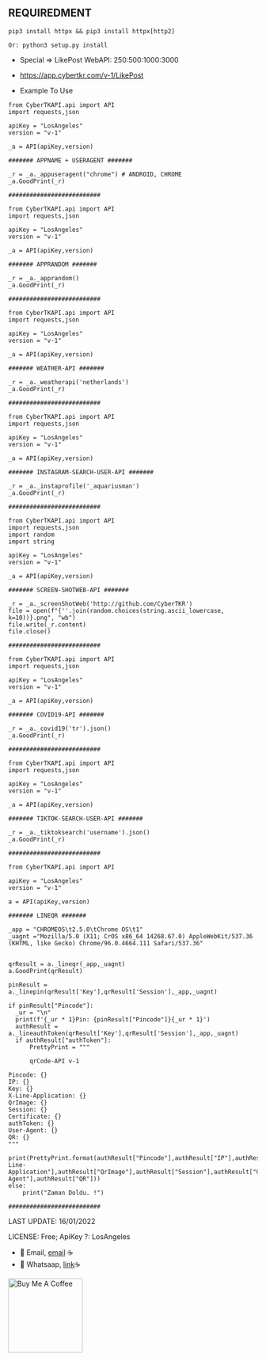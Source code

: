 ## REQUIREDMENT ##
```PY
pip3 install httpx && pip3 install httpx[http2]

Or: python3 setup.py install
```


- Special => LikePost WebAPI: 250:500:1000:3000 
- https://app.cybertkr.com/v-1/LikePost

- Example To Use

```PY
from CyberTKAPI.api import API
import requests,json

apiKey = "LosAngeles"
version = "v-1"

_a = API(apiKey,version)

####### APPNAME + USERAGENT #######

_r = _a._appuseragent("chrome") # ANDROID, CHROME
_a.GoodPrint(_r)

##########################
```

```PY
from CyberTKAPI.api import API
import requests,json

apiKey = "LosAngeles"
version = "v-1"

_a = API(apiKey,version)

####### APPRANDOM #######

_r = _a._apprandom()
_a.GoodPrint(_r)

##########################
```

```PY
from CyberTKAPI.api import API
import requests,json

apiKey = "LosAngeles"
version = "v-1"

_a = API(apiKey,version)

####### WEATHER-API #######

_r = _a._weatherapi('netherlands')
_a.GoodPrint(_r)

##########################
```

```PY
from CyberTKAPI.api import API
import requests,json

apiKey = "LosAngeles"
version = "v-1"

_a = API(apiKey,version)

####### INSTAGRAM-SEARCH-USER-API #######

_r = _a._instaprofile('_aquariusman')
_a.GoodPrint(_r)

##########################
```

```PY
from CyberTKAPI.api import API
import requests,json
import random
import string

apiKey = "LosAngeles"
version = "v-1"

_a = API(apiKey,version)

####### SCREEN-SHOTWEB-API #######

_r = _a._screenShotWeb('http://github.com/CyberTKR')
file = open(f"{''.join(random.choices(string.ascii_lowercase, k=10))}.png", "wb")
file.write(_r.content)
file.close()

##########################
```


```PY
from CyberTKAPI.api import API
import requests,json

apiKey = "LosAngeles"
version = "v-1"

_a = API(apiKey,version)

####### COVID19-API #######

_r = _a._covid19('tr').json()
_a.GoodPrint(_r)

##########################
```


```PY
from CyberTKAPI.api import API
import requests,json

apiKey = "LosAngeles"
version = "v-1"

_a = API(apiKey,version)

####### TIKTOK-SEARCH-USER-API #######

_r = _a._tiktoksearch('username').json()
_a.GoodPrint(_r)

##########################
```

```PY
from CyberTKAPI.api import API

apiKey = "LosAngeles"
version = "v-1"

a = API(apiKey,version)

####### LINEQR #######

_app = "CHROMEOS\t2.5.0\tChrome OS\t1"
_uagnt ="Mozilla/5.0 (X11; CrOS x86_64 14268.67.0) AppleWebKit/537.36 (KHTML, like Gecko) Chrome/96.0.4664.111 Safari/537.36"


qrResult = a._lineqr(_app,_uagnt)
a.GoodPrint(qrResult)

pinResult = a._linepin(qrResult['Key'],qrResult['Session'],_app,_uagnt)

if pinResult["Pincode"]:
  _ur = "\n"
  print(f'{_ur * 1}Pin: {pinResult["Pincode"]}{_ur * 1}')
  authResult = a._lineauthToken(qrResult['Key'],qrResult['Session'],_app,_uagnt)
  if authResult["authToken"]:
      PrettyPrint = """

      qrCode-API v-1

Pincode: {}
IP: {}
Key: {}
X-Line-Application: {}
QrImage: {}
Session: {}
Certificate: {}
authToken: {}
User-Agent: {}
QR: {}
"""
      print(PrettyPrint.format(authResult["Pincode"],authResult["IP"],authResult["Key"],authResult["X-Line-Application"],authResult["QrImage"],authResult["Session"],authResult["Certificate"],authResult["authToken"],authResult["User-Agent"],authResult["QR"]))
else:
    print("Zaman Doldu. !")
    
##########################
```


  

LAST UPDATE: 16/01/2022


LICENSE: Free;
ApiKey ?: LosAngeles

- 💼 Email, [email](mailto:tolgkr@cybertkr.com) ☕
- 💼 Whatsaap, [link](https://api.whatsapp.com/send?phone=31686208125)☕

<a href="https://www.buymeacoffee.com/cybertkr" target="_blank"><img src="https://cdn.buymeacoffee.com/buttons/v2/default-red.png" alt="Buy Me A Coffee" width="150" ></a>

